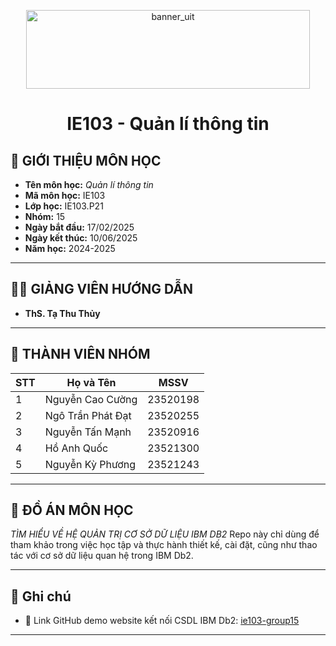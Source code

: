 <p align="center">
  <a href="https://www.uit.edu.vn" target="_blank" rel="noopener noreferrer">
    <img width="454" height="126" alt="banner_uit" src="https://github.com/user-attachments/assets/dccf9443-d7d9-4f64-8c47-0a01691fc1c8" />
  </a>
</p>


<h1 align="center">IE103 - Quản lí thông tin</h1>

## 📘 GIỚI THIỆU MÔN HỌC
- **Tên môn học:** *Quản lí thông tin*  
- **Mã môn học:** IE103  
- **Lớp học:** IE103.P21
- **Nhóm:** 15 
- **Ngày bắt đầu:** 17/02/2025  
- **Ngày kết thúc:** 10/06/2025  
- **Năm học:** 2024-2025  

---

## 👨‍🏫 GIẢNG VIÊN HƯỚNG DẪN
- **ThS. Tạ Thu Thủy**

---

## 👥 THÀNH VIÊN NHÓM

| STT | Họ và Tên         | MSSV     |
|-----|-------------------|----------|
| 1   | Nguyễn Cao Cường  | 23520198 |
| 2   | Ngô Trần Phát Đạt | 23520255 |
| 3   | Nguyễn Tấn Mạnh   | 23520916 |
| 4   | Hồ Anh Quốc       | 23521300 |
| 5   | Nguyễn Kỳ Phương  | 23521243 |

---

## 📌 ĐỒ ÁN MÔN HỌC
*TÌM HIỂU VỀ HỆ QUẢN TRỊ CƠ SỞ DỮ LIỆU IBM DB2*
Repo này chỉ dùng để tham khảo trong việc học tập và thực hành thiết kế, cài đặt, cũng như thao tác với cơ sở dữ liệu quan hệ trong IBM Db2.

---

## 📝 Ghi chú
- 🔗 Link GitHub demo website kết nối CSDL IBM Db2: [ie103-group15](https://github.com/manh-05-uit/ie103-group15)

---
